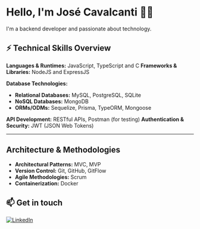 # Hello, I'm José Cavalcanti 👨‍💻

I'm a backend developer and passionate about technology.

## ⚡ Technical Skills Overview

**Languages & Runtimes:** JavaScript, TypeScript and C
**Frameworks & Libraries:** NodeJS and ExpressJS

**Database Technologies:**
* **Relational Databases:** MySQL, PostgreSQL, SQLite
* **NoSQL Databases:** MongoDB
* **ORMs/ODMs:** Sequelize, Prisma, TypeORM, Mongoose

**API Development:** RESTful APIs, Postman (for testing)
**Authentication & Security:** JWT (JSON Web Tokens)

---

## Architecture & Methodologies

- **Architectural Patterns:** MVC, MVP
- **Version Control:** Git, GitHub, GitFlow
- **Agile Methodologies:** Scrum
- **Containerization:** Docker

## 📫 Get in touch
[![LinkedIn](https://img.shields.io/badge/LinkedIn-0077B5?style=for-the-badge&logo=linkedin&logoColor=white)](https://www.linkedin.com/in/jose-marcelo-cavalcanti?utm_source=share&utm_campaign=share_via&utm_content=profile&utm_medium=android_app)
